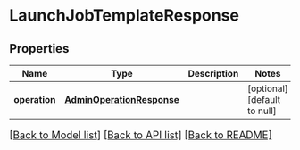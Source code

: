 # LaunchJobTemplateResponse

## Properties
Name | Type | Description | Notes
------------ | ------------- | ------------- | -------------
**operation** | [**AdminOperationResponse**](AdminOperationResponse.md) |  | [optional] [default to null]

[[Back to Model list]](../README.md#documentation-for-models) [[Back to API list]](../README.md#documentation-for-api-endpoints) [[Back to README]](../README.md)

<style>
     p, ul, ol, li { font-size: 18px !important;}
</style>


